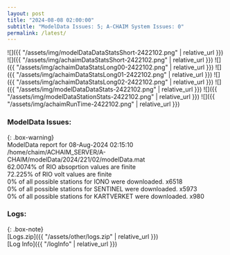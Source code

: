 ```yaml
---
layout: post
title: "2024-08-08 02:00:00"
subtitle: "ModelData Issues: 5; A-CHAIM System Issues: 0"
permalink: /latest/
---
```


![]({{ "/assets/img/modelDataDataStatsShort-2422102.png" | relative_url }})
![]({{ "/assets/img/achaimDataStatsShort-2422102.png" | relative_url }})
![]({{ "/assets/img/achaimDataStatsLong00-2422102.png" | relative_url }})
![]({{ "/assets/img/achaimDataStatsLong01-2422102.png" | relative_url }})
![]({{ "/assets/img/achaimDataStatsLong02-2422102.png" | relative_url }})
![]({{ "/assets/img/modelDataDataStats-2422102.png" | relative_url }})
![]({{ "/assets/img/modelDataStationStats-2422102.png" | relative_url }})
![]({{ "/assets/img/achaimRunTime-2422102.png" | relative_url }})


### ModelData Issues:  
  
{: .box-warning}  
 ModelData report for 08-Aug-2024 02:15:10   
 /home/chaim/ACHAIM_SERVER/A-CHAIM/modelData/2024/221/02/modelData.mat   
 62.0074% of RIO absoprtion values are finite   
 72.225% of RIO volt values are finite   
 0% of all possible stations for IONO were downloaded. x6518   
 0% of all possible stations for SENTINEL were downloaded. x5973   
 0% of all possible stations for KARTVERKET were downloaded. x980   
  


### Logs:  
  
{: .box-note}  
[Logs.zip]({{ "/assets/other/logs.zip" | relative_url }})  
[Log Info]({{ "/logInfo" | relative_url }})  
